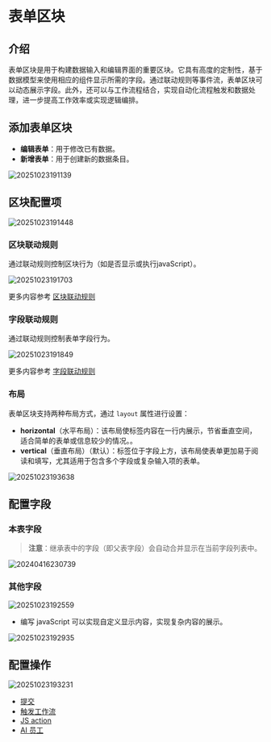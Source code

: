 # 表单区块

## 介绍

表单区块是用于构建数据输入和编辑界面的重要区块。它具有高度的定制性，基于数据模型来使用相应的组件显示所需的字段。通过联动规则等事件流，表单区块可以动态展示字段。此外，还可以与工作流程结合，实现自动化流程触发和数据处理，进一步提高工作效率或实现逻辑编排。

## 添加表单区块

- **编辑表单**：用于修改已有数据。
- **新增表单**：用于创建新的数据条目。

![20251023191139](https://static-docs.nocobase.com/20251023191139.png)

## 区块配置项

![20251023191448](https://static-docs.nocobase.com/20251023191448.png)


### 区块联动规则

通过联动规则控制区块行为（如是否显示或执行javaScript）。

![20251023191703](https://static-docs.nocobase.com/20251023191703.png)

更多内容参考 [区块联动规则](/interface-builder/blocks/block-settings/block-linkage-rule)

### 字段联动规则

通过联动规则控制表单字段行为。

![20251023191849](https://static-docs.nocobase.com/20251023191849.png)

更多内容参考 [字段联动规则](/interface-builder/blocks/block-settings/field-linkage-rule)

### 布局

表单区块支持两种布局方式，通过 `layout` 属性进行设置：

- **horizontal**（水平布局）：该布局使标签内容在一行内展示，节省垂直空间，适合简单的表单或信息较少的情况。。
- **vertical**（垂直布局）（默认）：标签位于字段上方，该布局使表单更加易于阅读和填写，尤其适用于包含多个字段或复杂输入项的表单。

![20251023193638](https://static-docs.nocobase.com/20251023193638.png)

## 配置字段

### 本表字段

> **注意**：继承表中的字段（即父表字段）会自动合并显示在当前字段列表中。

![20240416230739](https://static-docs.nocobase.com/20240416230739.png)

### 其他字段

![20251023192559](https://static-docs.nocobase.com/20251023192559.png)

- 编写 javaScript 可以实现自定义显示内容，实现复杂内容的展示。

![20251023192935](https://static-docs.nocobase.com/20251023192935.png)

## 配置操作

![20251023193231](https://static-docs.nocobase.com/20251023193231.png)

- [提交](/interface-builder/actions/types/submit)
- [触发工作流](/interface-builder/actions/types/trigger-workflow)
- [JS action ](/interface-builder/actions/types/js-action)
- [AI 员工](/interface-builder/actions/types/ai-employee)
